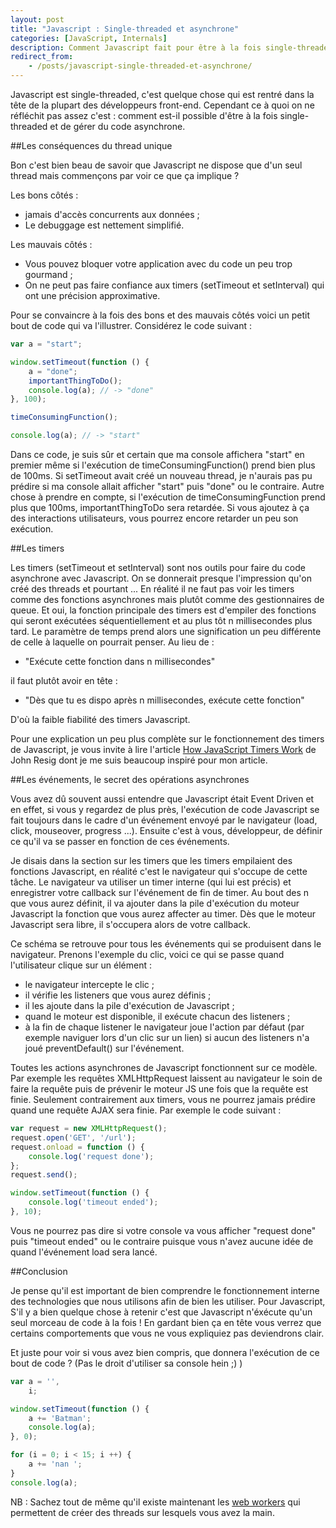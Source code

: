 ```yaml
---
layout: post
title: "Javascript : Single-threaded et asynchrone"
categories: [JavaScript, Internals]
description: Comment Javascript fait pour être à la fois single-threaded et asynchrone.
redirect_from:
    - /posts/javascript-single-threaded-et-asynchrone/
---
```


Javascript est single-threaded, c'est quelque chose qui est rentré dans la tête de la plupart des développeurs front-end. Cependant ce à quoi on ne réfléchit pas assez c'est : comment est-il possible d'être à la fois single-threaded et de gérer du code asynchrone.

##Les conséquences du thread unique

Bon c'est bien beau de savoir que Javascript ne dispose que d'un seul thread mais commençons par voir ce que ça implique ?

Les bons côtés :

- jamais d'accès concurrents aux données ;
- Le debuggage est nettement simplifié.

Les mauvais côtés :

- Vous pouvez bloquer votre application avec du code un peu trop gourmand ;
- On ne peut pas faire confiance aux timers (setTimeout et setInterval) qui ont une précision approximative.

Pour se convaincre à la fois des bons et des mauvais côtés voici un petit bout de code qui va l'illustrer.
Considérez le code suivant :

```javascript
var a = "start";

window.setTimeout(function () {
    a = "done";
    importantThingToDo();
    console.log(a); // -> "done"
}, 100);

timeConsumingFunction();

console.log(a); // -> "start"
```

Dans ce code, je suis sûr et certain que ma console affichera "start" en premier même si l'exécution de timeConsumingFunction() prend bien plus de 100ms.
Si setTimeout avait créé un nouveau thread, je n'aurais pas pu prédire si ma console allait afficher "start" puis "done" ou le contraire.
Autre chose à prendre en compte, si l'exécution de timeConsumingFunction prend plus que 100ms, importantThingToDo sera retardée. Si vous ajoutez à ça des interactions utilisateurs, vous pourrez encore retarder un peu son exécution.

##Les timers

Les timers (setTimeout et setInterval) sont nos outils pour faire du code asynchrone avec Javascript. On se donnerait presque l'impression qu'on créé des threads et pourtant ...
En réalité il ne faut pas voir les timers comme des fonctions asynchrones mais plutôt comme des gestionnaires de queue. Et oui, la fonction principale des timers est d'empiler des fonctions qui seront exécutées séquentiellement et au plus tôt n millisecondes plus tard.
Le paramètre de temps prend alors une signification un peu différente de celle à laquelle on pourrait penser. Au lieu de :

- "Exécute cette fonction dans n millisecondes"

il faut plutôt avoir en tête :

- "Dès que tu es dispo après n millisecondes, exécute cette fonction"

D'où la faible fiabilité des timers Javascript.

Pour une explication un peu plus complète sur le fonctionnement des timers de Javascript, je vous invite à lire l'article [How JavaScript Timers Work](http://ejohn.org/blog/how-javascript-timers-work/) de John Resig dont je me suis beaucoup inspiré pour mon article.

##Les événements, le secret des opérations asynchrones

Vous avez dû souvent aussi entendre que Javascript était Event Driven et en effet, si vous y regardez de plus près, l'exécution de code Javascript se fait toujours dans le cadre d'un événement envoyé par le navigateur (load, click, mouseover, progress ...). Ensuite c'est à vous, développeur, de définir ce qu'il va se passer en fonction de ces événements.

Je disais dans la section sur les timers que les timers empilaient des fonctions Javascript, en réalité c'est le navigateur qui s'occupe de cette tâche. Le navigateur va utiliser un timer interne (qui lui est précis) et enregistrer votre callback sur l'événement de fin de timer. Au bout des n que vous aurez définit, il va ajouter dans la pile d'exécution du moteur Javascript la fonction que vous aurez affecter au timer. Dès que le moteur Javascript sera libre, il s'occupera alors de votre callback.

Ce schéma se retrouve pour tous les événements qui se produisent dans le navigateur. Prenons l'exemple du clic, voici ce qui se passe quand l'utilisateur clique sur un élément :

- le navigateur intercepte le clic ;
- il vérifie les listeners que vous aurez définis ;
- il les ajoute dans la pile d'exécution de Javascript ;
- quand le moteur est disponible, il exécute chacun des listeners ;
- à la fin de chaque listener le navigateur joue l'action par défaut (par exemple naviguer lors d'un clic sur un lien) si aucun des listeners n'a joué preventDefault() sur l'événement.

Toutes les actions asynchrones de Javascript fonctionnent sur ce modèle. Par exemple les requêtes XMLHttpRequest laissent au navigateur le soin de faire la requête puis de prévenir le moteur JS une fois que la requête est finie. Seulement contrairement aux timers, vous ne pourrez jamais prédire quand une requête AJAX sera finie. Par exemple le code suivant :

```javascript
var request = new XMLHttpRequest();
request.open('GET', '/url');
request.onload = function () {
    console.log('request done');
};
request.send();

window.setTimeout(function () {
    console.log('timeout ended');
}, 10);
```

Vous ne pourrez pas dire si votre console va vous afficher "request done" puis "timeout ended" ou le contraire puisque vous n'avez aucune idée de quand l'événement load sera lancé.

##Conclusion

Je pense qu'il est important de bien comprendre le fonctionnement interne des technologies que nous utilisons afin de bien les utiliser. Pour Javascript, S'il y a bien quelque chose à retenir c'est que Javascript n'éxécute qu'un seul morceau de code à la fois ! En gardant bien ça en tête vous verrez que certains comportements que vous ne vous expliquiez pas deviendrons clair.

Et juste pour voir si vous avez bien compris, que donnera l'exécution de ce bout de code ? (Pas le droit d'utiliser sa console hein ;) )

```javascript
var a = '',
    i;

window.setTimeout(function () {
    a += 'Batman';
    console.log(a);
}, 0);

for (i = 0; i < 15; i ++) {
    a += 'nan ';
}
console.log(a);
```

NB : Sachez tout de même qu'il existe maintenant les [web workers](https://developer.mozilla.org/en-US/docs/Web/Guide/Performance/Using_web_workers) qui permettent de créer des threads sur lesquels vous avez la main.
